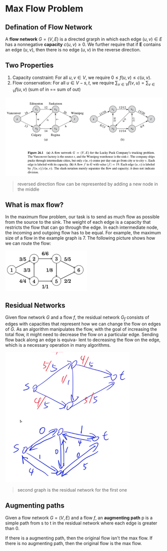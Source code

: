 # Max Flow Problem

## Defination of Flow Network

A **flow network** $G = (V, E)$ is a directed grarph in which each edge $(u, v) \in E$ has a nonnegative **capacity** $c(u, v) \geq 0$. We further require that if **E** contains an edge $(u, v)$, then there is no edge $(u, v)$ in the reverse direction.

## Two Properties

1. Capacity constraint: For all $u, v \in V$, we require $0 \leq f(u, v) \leq c(u,v)$.
2. Flow conservation: For all $u \in V - {s, t}$, we require $\sum_{v \in V}{f(v, u)} = \sum_{v \in V}{f(u, v)}$ (sum of in == sum of out)

![Screen Shot 2020-08-20 at 5.24.30 PM.png](resources/D03787EB3DE7722EDE6131625DA486CD.png)

> reversed direction flow can be represented by adding a new node in the middle

## What is max flow?

In the maximum flow problem, our task is to send as much flow as possible from the source to the sink. The weight of each edge is a capacity that restricts the flow that can go through the edge. In each intermediate node, the incoming and outgoing flow has to be equal.
For example, the maximum size of a flow in the example graph is 7. The following picture shows how we can route the flow:

![Screen Shot 2020-08-20 at 5.32.15 PM.png](resources/D5643F3661D99B3B37B16BCDAE2EA5DB.png)

## Residual Networks

Given flow network $G$ and a flow $f$, the residual network $G_f$ consists of edges with capacities that represent how we can change the flow on edges of $G$. As an algorithm manipulates the flow, with the goal of increasing the total flow, it might need to decrease the flow on a particular edge. Sending flow back along an edge is equiva- lent to decreasing the flow on the edge, which is a necessary operation in many algorithms.

![Screen Shot 2020-08-20 at 5.51.10 PM.png](resources/1B2F157FC5BDCC44EA17B01EB33A7828.png)

> second graph is the residual network for the first one

## Augmenting paths

Given a flow network $G = (V, E)$ and a flow $f$, an **augmenting path** p is a simple path from s to t in the residual network where each edge is greater than 0.

If there is a augmenting path, then the original flow isn't the max flow. If there is no augmenting path, then the original flow is the max flow.